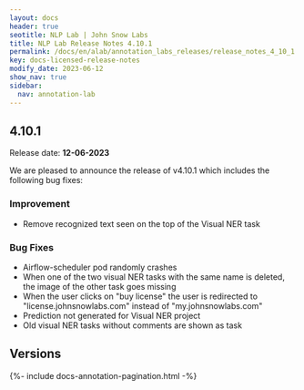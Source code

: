 ```yaml
---
layout: docs
header: true
seotitle: NLP Lab | John Snow Labs
title: NLP Lab Release Notes 4.10.1
permalink: /docs/en/alab/annotation_labs_releases/release_notes_4_10_1
key: docs-licensed-release-notes
modify_date: 2023-06-12
show_nav: true
sidebar:
  nav: annotation-lab
---
```


<div class="h3-box" markdown="1">

## 4.10.1

Release date: **12-06-2023**

We are pleased to announce the release of v4.10.1 which includes the following bug fixes:

### Improvement
- Remove recognized text seen on the top of the Visual NER task

### Bug Fixes	
- Airflow-scheduler pod randomly crashes	
- When one of the two visual NER tasks with the same name is deleted, the image of the other task goes missing	
- When the user clicks on "buy license" the user is redirected to "license.johnsnowlabs.com" instead of "my.johnsnowlabs.com"
- Prediction not generated for Visual NER project	
- Old visual NER tasks without comments are shown as task

</div><div class="prev_ver h3-box" markdown="1">

## Versions

</div>

{%- include docs-annotation-pagination.html -%}